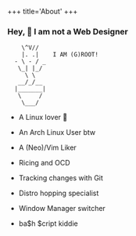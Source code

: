 +++
title='About'
+++

### Hey, 🙋 I am not a Web Designer

        \^V//
        |. .|    I AM (G)ROOT!
      - \ - / _
       \_| |_/
         \ \
       __/_/__
      |_______|
       \     /
        \___/

- A Linux lover 🐧

- An Arch Linux User btw

- A (Neo)/Vim Liker

- Ricing and OCD

- Tracking changes with Git

- Distro hopping specialist

- Window Manager switcher

- ba$h $cript kiddie

